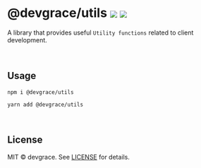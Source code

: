# @devgrace/utils <a href="https://www.npmjs.com/package/@devgrace/utils" target="_blank"><img align="center" src="https://img.shields.io/npm/v/@devgrace/utils.svg" /></a> <a href="https://bundlephobia.com/package/@devgrace/utils" target="_blank"><img align="center" src="https://img.shields.io/bundlephobia/minzip/@devgrace/utils/latest"></a>

A library that provides useful `Utility functions` related to client development. 

<br />

## Usage
```shell
npm i @devgrace/utils
```

```shell
yarn add @devgrace/utils
```

<br />

## License
MIT © devgrace. See [LICENSE](../../LICENSE) for details.

<br />